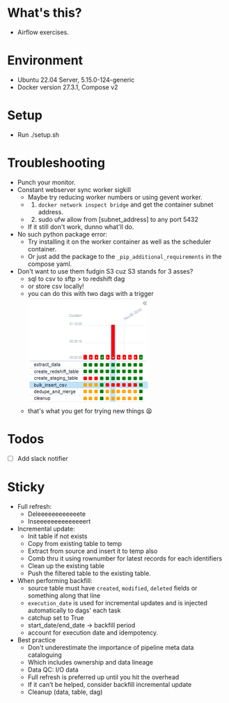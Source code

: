 # What's this?
- Airflow exercises.

# Environment
- Ubuntu 22.04 Server, 5.15.0-124-generic
- Docker version 27.3.1, Compose v2

# Setup
- Run ./setup.sh

# Troubleshooting
- Punch your monitor.
- Constant webserver sync worker sigkill
    - Maybe try reducing worker numbers or using gevent worker.
    - 1. `docker network inspect bridge` and get the container subnet address.
    - 2. sudo ufw allow from [subnet_address] to any port 5432
    - If it still don't work, dunno what'll do.
- No such python package error:
    - Try installing it on the worker container as well as the scheduler container.
    - Or just add the package to the `_pip_additional_requirements` in the compose yaml.
- Don't want to use them fudgin S3 cuz S3 stands for 3 asses?
    - sql to csv to sftp >  to redshift dag
    - or store csv locally!
    - you can do this with two dags with a trigger
    ![alt text](image-1.png)
    - that's what you get for trying new things 😫
# Todos
- [ ] Add slack notifier

# Sticky
- Full refresh:
    - Deleeeeeeeeeeeete
    - Inseeeeeeeeeeeeeert
- Incremental update:
    - Init table if not exists
    - Copy from existing table to temp
    - Extract from source and insert it to temp also
    - Comb thru it using rownumber for latest records for each identifiers
    - Clean up the existing table
    - Push the filtered table to the existing table.
- When performing backfill:
    - source table must have `created`, `modified`, `deleted` fields or something along that line
    - `execution_date` is used for incremental updates and is injected automatically to dags' each task
    - catchup set to True
    - start_date/end_date -> backfill period
    - account for execution date and idempotency.
- Best practice
    - Don't underestimate the importance of pipeline meta data cataloguing
    - Which includes ownership and data lineage
    - Data QC: I/O data
    - Full refresh is preferred up until you hit the overhead
    - If it can't be helped, consider backfill incremental update
    - Cleanup (data, table, dag)